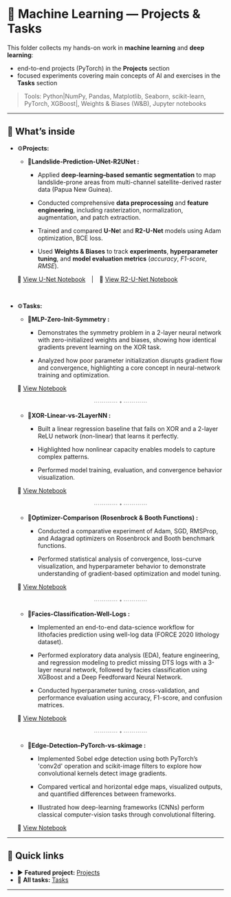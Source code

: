 # 🧠 Machine Learning — Projects & Tasks

This folder collects my hands-on work in **machine learning** and **deep learning**:
- end-to-end projects (PyTorch) in the **Projects** section
- focused experiments covering main concepts of AI and exercises in the **Tasks** section

> Tools: Python|NumPy, Pandas, Matplotlib, Seaborn, scikit-learn, PyTorch, XGBoost|, Weights & Biases (W&B), Jupyter notebooks

---

## 🚀 What’s inside

- ⚙️**Projects:**
  - 🧩**Landslide-Prediction-UNet-R2UNet :** 
  
    -  Applied **deep-learning–based semantic segmentation** to map landslide-prone areas from multi-channel satellite-derived raster data (Papua New Guinea). 
    
    -  Conducted comprehensive **data preprocessing** and **feature engineering**, including rasterization, normalization, augmentation, and patch extraction.
    
    -  Trained and compared **U-Ne**t and **R2-U-Net** models using Adam optimization, BCE loss.
    
    -  Used **Weights & Biases** to track **experiments**, **hyperparameter tuning**, and **model evaluation metrics** (*accuracy*, *F1-score*, *RMSE*).
  
  🔗 [View U-Net Notebook](./Projects/Landslide_UNet.ipynb) | 🔗 [View R2-U-Net Notebook](./Projects/Landslide_R2UNet.ipynb)

<br>

- ⚙️**Tasks:** 
  - 🧩**MLP-Zero-Init-Symmetry :**
    
     - Demonstrates the symmetry problem in a 2-layer neural network with zero-initialized weights and biases, showing how identical gradients prevent learning on the XOR task.
    
    - Analyzed how poor parameter initialization disrupts gradient flow and convergence, highlighting a core concept in neural-network training and optimization.

  🔗 [View Notebook](./Tasks/MLP-Zero-Init-Symmetry.ipynb) 

  <div align="center"><span style="color:#888;">⋯⋯⋯⋯ ⬩ ⋯⋯⋯⋯</span></div> 
  
  - 🧩**XOR-Linear-vs-2LayerNN :** 
    
      - Built a linear regression baseline that fails on XOR and a 2-layer ReLU network (non-linear) that learns it perfectly. 
      
      - Highlighted how nonlinear capacity enables models to capture complex patterns.
      
      - Performed model training, evaluation, and convergence behavior visualization.
  
  🔗 [View Notebook](./Tasks/XOR-Linear-vs-2LayerNN.ipynb)

  <div align="center"><span style="color:#888;">⋯⋯⋯⋯ ⬩ ⋯⋯⋯⋯</span></div>
  
  - 🧩**Optimizer-Comparison (Rosenbrock & Booth Functions) :** 
  
    - Conducted a comparative experiment of Adam, SGD, RMSProp, and Adagrad optimizers on Rosenbrock and Booth benchmark functions. 
    
    - Performed statistical analysis of convergence, loss-curve visualization, and hyperparameter behavior to demonstrate understanding of gradient-based optimization and model tuning.

  🔗 [View Notebook](./Tasks/Optimizer-Comparison.ipynb)

   <div align="center"><span style="color:#888;">⋯⋯⋯⋯ ⬩ ⋯⋯⋯⋯</span></div>

  - 🧩**Facies-Classification-Well-Logs :** 
  
    - Implemented an end-to-end data-science workflow for lithofacies prediction using well-log data (FORCE 2020 lithology dataset). 
    
    - Performed exploratory data analysis (EDA), feature engineering, and regression modeling to predict missing DTS logs with a 3-layer neural network, followed by facies classification using XGBoost and a Deep Feedforward Neural Network. 
    
    - Conducted hyperparameter tuning, cross-validation, and performance evaluation using accuracy, F1-score, and confusion matrices.

  🔗 [View Notebook](./Tasks/Facies-Classification-Well-Logs.ipynb)

  <div align="center"><span style="color:#888;">⋯⋯⋯⋯ ⬩ ⋯⋯⋯⋯</span></div>

  - 🧩**Edge-Detection–PyTorch-vs-skimage :** 
  
    - Implemented Sobel edge detection using both PyTorch’s 'conv2d' operation and scikit-image filters to explore how convolutional kernels detect image gradients. 
    
    - Compared vertical and horizontal edge maps, visualized outputs, and quantified differences between frameworks. 
    
    - Illustrated how deep-learning frameworks (CNNs) perform classical computer-vision tasks through convolutional filtering.

  🔗 [View Notebook](./Tasks/Edge-Detection-PyTorch-vs-skimage.ipynb)

---

## 🔎 Quick links

- ▶️ **Featured project:** [Projects](./Projects/)
- 🧩 **All tasks:** [Tasks](./Tasks/)

---

